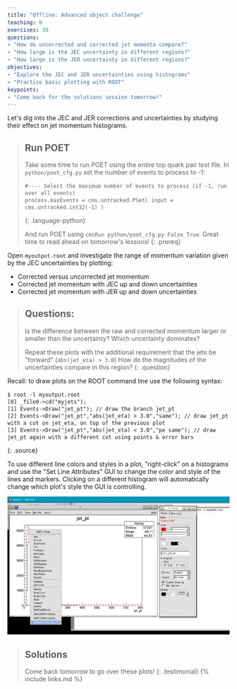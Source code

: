 ```yaml
---
title: "Offline: Advanced object challenge"
teaching: 0
exercises: 30
questions:
- "How do uncorrected and corrected jet momenta compare?"
- "How large is the JEC uncertainty in different regions?"
- "How large is the JER uncertainty in different regions?"
objectives:
- "Explore the JEC and JER uncertainties using histograms"
- "Practice basic plotting with ROOT"
keypoints:
- "Come back for the solutions session tomorrow!"
---
```


Let's dig into the JEC and JER corrections and uncertainties by studying their effect on jet momentum histograms.

> ## Run POET
>Take some time to run POET using the entire top quark pair test file. In `python/poet_cfg.py` set the
>number of events to process to -1:
>~~~
>#---- Select the maximum number of events to process (if -1, run over all events)
>process.maxEvents = cms.untracked.PSet( input = cms.untracked.int32(-1) )
>~~~
>{: .language-python}
>
>And run POET using `cmsRun python/poet_cfg.py False True`. Great time to read ahead on tomorrow's lessons!
{: .prereq}

Open `myoutput.root` and investigate the range of momentum variation given by the JEC uncertainties by plotting: 
 * Corrected versus uncorrected jet momentum
 * Corrected jet momentum with JEC up and down uncertainties
 * Corrected jet momentum with JER up and down uncertainties

>## Questions:
>Is the difference between the raw and corrected momentum larger or smaller than the uncertainty?
>Which uncertainty dominates?
>
>Repeat these plots with the additional requirement that the jets be "forward" (`abs(jet_eta) > 3.0`)
>How do the magnitudes of the uncertainties compare in this region?
{: .question}

Recall: to draw plots on the ROOT command line use the following syntax:
~~~
$ root -l myoutput.root
[0] _file0->cd("myjets");
[1] Events->Draw("jet_pt"); // draw the branch jet_pt
[2] Events->Draw("jet_pt","abs(jet_eta) > 3.0","same"); // draw jet_pt with a cut on jet_eta, on top of the previous plot
[3] Events->Draw("jet_pt","abs(jet_eta) < 3.0","pe same"); // draw jet_pt again with a different cut using points & error bars
~~~
{: .source}

To use different line colors and styles in a plot, "right-click" on a histograms and use
the "Set Line Attributes" GUI to change the color and style of the lines and markers. Clicking
on a different histogram will automatically change which plot's style the GUI is controlling.

![](../assets/img/GUIexample.JPG)

> ## Solutions
> Come back tomorrow to go over these plots!
{: .testimonial}
{% include links.md %}

